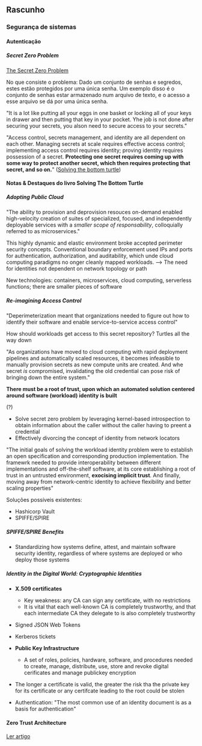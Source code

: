 ## Rascunho

### Segurança de sistemas
#### Autenticação
##### Secret Zero Problem
[The Secret Zero Problem](https://developer.cyberark.com/blog/secret-zero-eliminating-the-ultimate-secret/#:~:text=The%20Secret%20Zero%20Problem,master%20key%20that%20unlocks%20everything.)

No que consiste o problema: Dado um conjunto de senhas e segredos, estes estão protegidos por uma única senha.
Um exemplo disso é o conjunto de senhas estar armazenado num arquivo de texto, e o acesso a esse arquivo se dá por uma única senha.

"It is a lot like putting all your eggs in one basket or locking all of your keys in drawer and then putting that key in your pocket. Yhe job is not done after securing your secrets, you alson need to secure access to your secrets."

"Access control, secrets management, and identity are all dependent on each other. Managing secrets at scale requires effective access control; implementing access control requires identity; proving identity requires possession of a secret. **Protecting one secret requires coming up with some way to protect another secret, which then requires protecting that secret, and so on.**" 
([Solving the bottom turtle](https://spiffe.io/pdf/Solving-the-bottom-turtle-SPIFFE-SPIRE-Book.pdf))

#### Notas & Destaques do livro Solving The Bottom Turtle

##### Adopting Public Cloud
"The ability to provision and deprovision resouces on-demand enabled high-velocity creation of suites of specialized, focused, and independently deployable services with a *smaller scope of responsability*, colloquially referred to as microservices."

This highly dynamic and elastic environment broke accepted perimeter security concepts.
Conventional boundary enforcement used IPs and ports for authentication, authorization, and auditability, which unde cloud computing paradigms no onger cleanly mapped workloads.
--> The need for identities not dependent on network topology or path

New technologies: containers, microservices, cloud computing, serverless functions; there are smaller pieces of software

##### Re-imagining Access Control
"Deperimeterization meant that organizations needed to figure out how to identify their software and enable service-to-service access control"

How should workloads get access to this secret repository? 
Turtles all the way down

"As organizations have moved to cloud computing with rapid deployment pipelines and automatically scaled resources, it becomes infeasible to manually provision secrets as new compute units are created. And whe secret *is* compromised, invalidating the old credential can pose risk of bringing down the entire system."

**There must be a root of trust, upon which an automated solution centered around software (workload) identity is built**

(?)
- Solve secret zero problem by leveraging kernel-based introspection to obtain information about the caller without the caller having to preent a credential
- Effectively divorcing the concept of identity from network locators

"The initial goals of solving the workload identity problem were to establish an open specification and corresponding production implementation. The framewrk needed to provide interoperability between different implementations and off-the-shelf software, at its core establishing a root of trust in an untrusted environment, **exocising implicit trust**. And finally, moving away from network-centric identity to achieve flexibility and better scaling properties"

Soluções possíveis existentes:
- Hashicorp Vault
- SPIFFE/SPIRE

##### SPIFFE/SPIRE Benefits
- Standardizing how systems define, attest, and maintain software security identity, regardless of where systems are deployed or who deploy those systems

##### Identity in the Digital World: Cryptographic Identities
- **X.509 certificates**
	- Key weakness: any CA can sign any certificate, with no restrictions
	- It is vital that each well-known CA is completely trustworthy, and that each intermediate CA they delegate to is also completely trustworthy
- Signed JSON Web Tokens
- Kerberos tickets
- **Public Key Infrastructure**
	- A set of roles, policies, hardware, software, and procedures needed to create, manage, distribute, use, store and revoke digital cerificates and manage publickey encryption

- The longer a certificate is valid, the greater the risk tha the private key for its certificate or any certifcate leading to the root could be stolen

- Authentication: "The most common use of an identity document is as a basis for authentication"

#### Zero Trust Architecture
[Ler artigo](https://csrc.nist.gov/publications/detail/sp/800-207/final)


